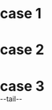 # case 1
<style>body{margin: 0; padding:0;}</style>

# case 2
<style>
* {
    margin: 0;
    padding: 0;
}
</style>

# case 3
<style type="text/css">
a.info {
    text-decoraton: none;
}
</style>--tail--

